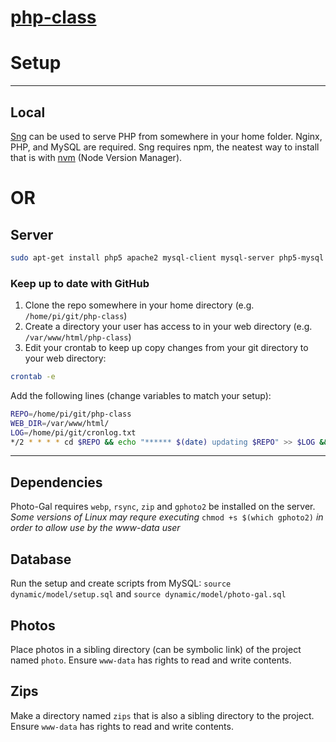 # [php-class](http://howtoterminal.com/php-class)

# Setup
---
## Local
[Sng](https://www.npmjs.com/package/sng) can be used to serve PHP from somewhere in your home folder. Nginx, PHP,  and MySQL are required. Sng requires npm, the neatest way to install that is with [nvm](nvm.sh) (Node Version Manager).
# OR
## Server
```sh
sudo apt-get install php5 apache2 mysql-client mysql-server php5-mysql php5-mysqlnd

```
### Keep up to date with GitHub
1. Clone the repo somewhere in your home directory (e.g. `/home/pi/git/php-class`)
2. Create a directory your user has access to in your web directory (e.g. `/var/www/html/php-class`)
3. Edit your crontab to keep up copy changes from your git directory to your web directory:
```sh
crontab -e
```
Add the following lines (change variables to match your setup):
```sh
REPO=/home/pi/git/php-class
WEB_DIR=/var/www/html/
LOG=/home/pi/git/cronlog.txt
*/2 * * * * cd $REPO && echo "****** $(date) updating $REPO" >> $LOG && git pull >> $LOG && rsync -ruv --cvs-exclude $REPO $WEB_DIR && echo "update successful">> $LOG > /dev/null
```
---
## Dependencies
Photo-Gal requires `webp`, `rsync`, `zip` and `gphoto2` be installed on the server.
*Some versions of Linux may requre executing* `chmod +s $(which gphoto2)` *in order to allow use by the www-data user*

## Database
Run the setup and create scripts from MySQL:
`source dynamic/model/setup.sql` and `source dynamic/model/photo-gal.sql`

## Photos
Place photos in a sibling directory (can be symbolic link) of the project named `photo`. Ensure `www-data` has rights to read and write contents.

## Zips
Make a directory named `zips` that is also a sibling directory to the project. Ensure `www-data` has rights to read and write contents.
